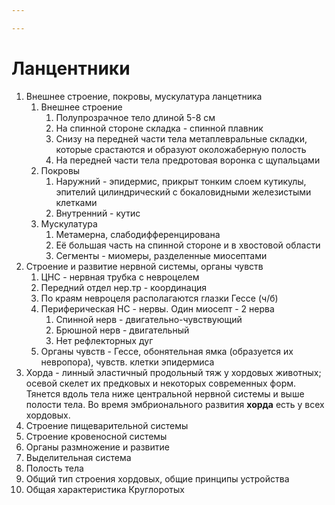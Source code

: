 ```yaml
---

---
```

# Ланцентники
1. Внешнее строение, покровы, мускулатура ланцетника 
	1. Внешнее строение
		1. Полупрозрачное тело длиной 5-8 см
		2. На спинной стороне складка - спинной плавник
		3. Снизу на передней части тела метаплевральные складки, которые срастаются и образуют околожаберную полость
		4. На передней части тела предротовая воронка с щупальцами
	2. Покровы
		1. Наружний - эпидермис, прикрыт тонким слоем кутикулы, эпителий цилиндрический с бокаловидными железистыми клетками
		2. Внутренний - кутис 
	3. Мускулатура
		1. Метамерна, слабодифференцирована
		2. Её большая часть на спинной стороне и в хвостовой области
		3. Сегменты - миомеры, разделенные миосептами 
2. Строение и развитие нервной системы, органы чувств  
	1. ЦНС - нервная трубка с невроцелем
	2. Передний отдел нер.тр - координация
	3. По краям невроцеля располагаются глазки Гессе (ч/б)
	4. Периферическая НС - нервы. Один миосепт - 2 нерва
		1. Спинной нерв - двигательно-чувствующий
		2. Брюшной нерв - двигательный
		3. Нет рефлекторных дуг
	5. Органы чувств - Гессе, обонятельная ямка (образуется их невропора), чувств. клетки эпидермиса
3. Хорда  - линный эластичный продольный тяж у хордовых животных; осевой скелет их предковых и некоторых современных форм. Тянется вдоль тела ниже центральной нервной системы и выше полости тела. Во время эмбрионального развития **хорда** есть у всех хордовых.
4. Строение пищеварительной системы  
5. Строение кровеносной системы  
6. Органы размножение и развитие  
7. Выделительная система  
8. Полость тела  
9. Общий тип строения хордовых, общие принципы устройства  
10. Общая характеристика Круглоротых